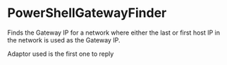 # PowerShellGatewayFinder

Finds the Gateway IP for a network where either the last or first host IP in the network is used as the Gateway IP. 

Adaptor used is the first one to reply 
